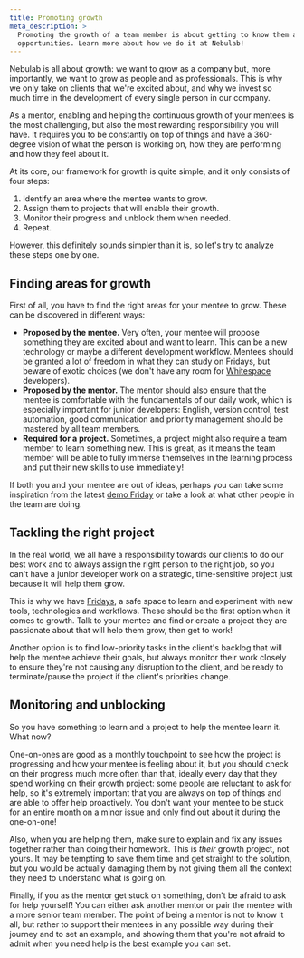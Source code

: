 ```yaml
---
title: Promoting growth
meta_description: >
  Promoting the growth of a team member is about getting to know them and identifying challenging
  opportunities. Learn more about how we do it at Nebulab!
---
```


Nebulab is all about growth: we want to grow as a company but, more importantly, we want to grow as
people and as professionals. This is why we only take on clients that we're excited about, and why
we invest so much time in the development of every single person in our company.

As a mentor, enabling and helping the continuous growth of your mentees is the most challenging, but
also the most rewarding responsibility you will have. It requires you to be constantly on top of
things and have a 360-degree vision of what the person is working on, how they are performing and
how they feel about it.

At its core, our framework for growth is quite simple, and it only consists of four steps:

1. Identify an area where the mentee wants to grow.
2. Assign them to projects that will enable their growth.
3. Monitor their progress and unblock them when needed.
4. Repeat.

However, this definitely sounds simpler than it is, so let's try to analyze these steps one by one.

## Finding areas for growth

First of all, you have to find the right areas for your mentee to grow. These can be discovered in
different ways:

- **Proposed by the mentee.** Very often, your mentee will propose something they are excited about
  and want to learn. This can be a new technology or maybe a different development workflow. Mentees
  should be granted a lot of freedom in what they can study on Fridays, but beware of exotic choices
  (we don't have any room for [Whitespace][whitespace] developers).
- **Proposed by the mentor.** The mentor should also ensure that the mentee is comfortable with the
  fundamentals of our daily work, which is especially important for junior developers: English,
  version control, test automation, good communication and priority management should be mastered by
  all team members.
- **Required for a project.** Sometimes, a project might also require a team member to learn
  something new. This is great, as it means the team member will be able to fully immerse themselves
  in the learning process and put their new skills to use immediately!

If both you and your mentee are out of ideas, perhaps you can take some inspiration from the latest
[demo Friday][demo-friday] or take a look at what other people in the team are doing.

## Tackling the right project

In the real world, we all have a responsibility towards our clients to do our best work and to
always assign the right person to the right job, so you can't have a junior developer work on a
strategic, time-sensitive project just because it will help them grow.

This is why we have [Fridays][fridays], a safe space to learn and experiment with new tools,
technologies and workflows. These should be the first option when it comes to growth. Talk to your
mentee and find or create a project they are passionate about that will help them grow, then get to
work!

Another option is to find low-priority tasks in the client's backlog that will help the mentee
achieve their goals, but always monitor their work closely to ensure they're not causing any
disruption to the client, and be ready to terminate/pause the project if the client's priorities
change.

## Monitoring and unblocking

So you have something to learn and a project to help the mentee learn it. What now?

One-on-ones are good as a monthly touchpoint to see how the project is progressing and how your
mentee is feeling about it, but you should check on their progress much more often than that,
ideally every day that they spend working on their growth project: some people are reluctant to ask
for help, so it's extremely important that you are always on top of things and are able to offer
help proactively. You don't want your mentee to be stuck for an entire month on a minor issue and
only find out about it during the one-on-one!

Also, when you are helping them, make sure to explain and fix any issues together rather than doing
their homework. This is _their_ growth project, not yours. It may be tempting to save them time and
get straight to the solution, but you would be actually damaging them by not giving them all the
context they need to understand what is going on.

Finally, if you as the mentor get stuck on something, don't be afraid to ask for help yourself! You
can either ask another mentor or pair the mentee with a more senior team member. The point of being
a mentor is not to know it all, but rather to support their mentees in any possible way during their
journey and to set an example, and showing them that you're not afraid to admit when you need help
is the best example you can set.

[fridays]: /personal-growth/investment-fridays
[demo-friday]: /personal-growth/investment-fridays#demo-fridays
[whitespace]: https://en.wikipedia.org/wiki/Whitespace_(programming_language)
